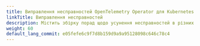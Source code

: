 ```yaml
---
title: Виправлення несправностей OpenTelemetry Operator для Kubernetes
linkTitle: Виправлення несправностей
description: Містить збірку порад щодо усунення несправностей в різних аспектів роботи OpenTelemetry Kubernetes Operator. Наприклад, що робити, коли цільовий розподільник не може знайти цілі для збирання даних.
weight: 60
default_lang_commit: e05fefe6c9f7d8b159d9a9a95128098c646c78c4
---
```

